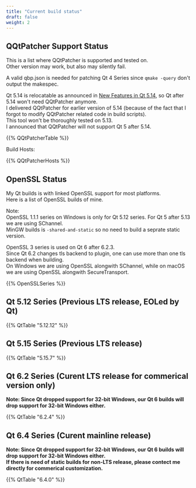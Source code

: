 ```yaml
---
title: "Current build status"
draft: false
weight: 2
---
```


## QQtPatcher Support Status

This is a list where QQtPatcher is supported and tested on.  
Other version may work, but also may silently fail.

A valid qbp.json is needed for patching Qt 4 Series since `qmake -query` don't output the makespec.

Qt 5.14 is relocatable as announced in [New Features in Qt 5.14](https://wiki.qt.io/New_Features_in_Qt_5.14), so Qt after 5.14 won't need QQtPatcher anymore.  
I delivered QQtPatcher for earlier version of 5.14 (because of the fact that I forgot to modify QQtPatcher related code in build scripts).  
This tool won't be thoroughly tested on 5.13.  
I announced that QQtPatcher will not support Qt 5 after 5.14.

{{% QQtPatcherTable %}}

Build Hosts:

{{% QQtPatcherHosts %}}

## OpenSSL Status

My Qt builds is with linked OpenSSL support for most platforms.  
Here is a list of OpenSSL builds of mine.

Note:   
OpenSSL 1.1.1 series on Windows is only for Qt 5.12 series. For Qt 5 after 5.13 we are using SChannel.  
MinGW builds is `-shared-and-static` so no need to build a seprate static version.

OpenSSL 3 series is used on Qt 6 after 6.2.3.  
Since Qt 6.2 changes tls backend to plugin, one can use more than one tls backend when building.  
On Windows we are using OpenSSL alongwith SChannel, while on macOS we are using OpenSSL alongwith SecureTransport.

{{% OpenSSLSeries %}}

## Qt 5.12 Series (Previous LTS release, EOLed by Qt)

{{% QtTable "5.12.12" %}}

## Qt 5.15 Series (Previous LTS release)

{{% QtTable "5.15.7" %}}

## Qt 6.2 Series (Curent LTS release for commerical version only)

**Note: Since Qt dropped support for 32-bit Windows, our Qt 6 builds will drop support for 32-bit Windows either.**

{{% QtTable "6.2.4" %}}

## Qt 6.4 Series (Curent mainline release)

**Note: Since Qt dropped support for 32-bit Windows, our Qt 6 builds will drop support for 32-bit Windows either.**  
**If there is need of static builds for non-LTS release, please contect me directly for commerical customization.**

{{% QtTable "6.4.0" %}}
